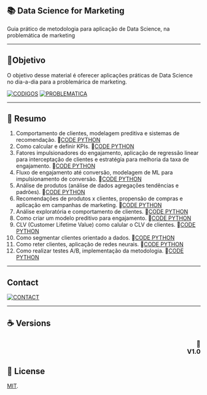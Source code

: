 </h1>

## 📚 Data Science for Marketing

Guia prático de metodologia para aplicação de Data Science, na problemática de marketing

> 

---
## 🚀Objetivo

O objetivo desse material é oferecer aplicações práticas de Data Science no dia-a-dia para a problemárica de marketing.

[![CODIGOS](https://img.shields.io/badge/CODIGOS%20-%23323330.svg?&style=for-the-badge&logo=perfil&logoColor=black&color=FFB800)]()
[![PROBLEMATICA](https://img.shields.io/badge/PROBLEMATICA%20-%23323330.svg?&style=for-the-badge&logo=repositório&logoColor=black&color=8000FF)]()

---

## 🧭 Resumo

1. Comportamento de clientes, modelagem preditiva e sistemas de recomendação. 🐍[CODE PYTHON]()
2. Como calcular e definir KPIs. 🐍[CODE PYTHON]()
3. Fatores impulsionadores do engajamento, aplicação de regressão linear para interceptação de clientes e estratégia para melhoria da taxa de engajamento. 🐍[CODE PYTHON]()
4. Fluxo de engajamento até conversão, modelagem de ML para impulsionamento de conversão. 🐍[CODE PYTHON]()
5. Análise de produtos (análise de dados agregações tendências e padrões). 🐍[CODE PYTHON]()
6. Recomendações de produtos x clientes, propensão de compras e aplicação em campanhas de marketing. 🐍[CODE PYTHON]()
7. Análise exploratória e comportamento de clientes. 🐍[CODE PYTHON]()
8. Como criar um modelo preditivo para engajamento. 🐍[CODE PYTHON]()
9. CLV (Customer Lifetime Value) como calular o CLV de clientes. 🐍[CODE PYTHON]()
10. Como segmentar clientes orientado a dados. 🐍[CODE PYTHON]()
11. Como reter clientes, aplicação de redes neurais. 🐍[CODE PYTHON]()
12. Como realizar testes A/B, implementação da metodologia. 🐍[CODE PYTHON]()

---




## Contact 

[![CONTACT](https://img.shields.io/badge/contact%20-%23323330.svg?&style=for-the-badge&logo=badges&logoColor=black&color=006DEC)]()

---

## ☕ Versions 

<h3 align="right">📄<br>V1.0
</h3>

## 🍜 License

[MIT](https://choosealicense.com/licenses/mit/).<br>
